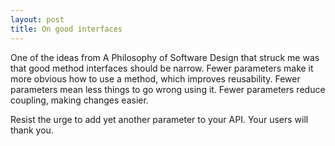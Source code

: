 ```yaml
---
layout: post
title: On good interfaces
---
```

One of the ideas from A Philosophy of Software Design that struck me was that good method interfaces should be narrow. Fewer parameters make it more obvious how to use a method, which improves reusability. Fewer parameters mean less things to go wrong using it. Fewer parameters reduce coupling, making changes easier.

Resist the urge to add yet another parameter to your API. Your users will thank you.